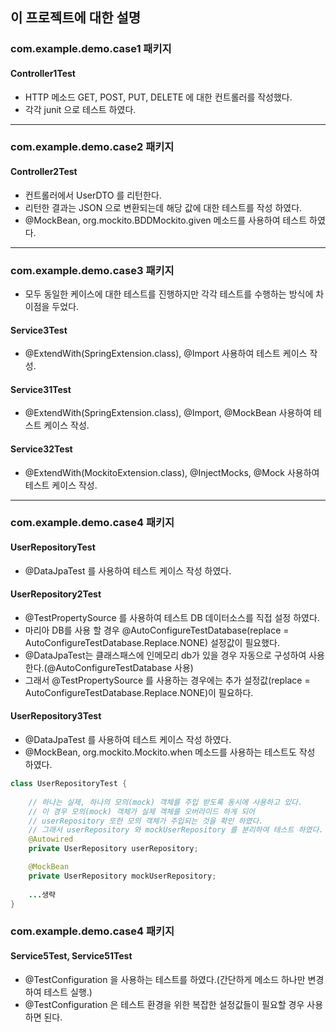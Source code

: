 ## 이 프로젝트에 대한 설명

### com.example.demo.case1 패키지
#### Controller1Test
 - HTTP 메소드 GET, POST, PUT, DELETE 에 대한 컨트롤러를 작성했다.
 - 각각 junit 으로 테스트 하였다.
---

### com.example.demo.case2 패키지
#### Controller2Test
 - 컨트롤러에서 UserDTO 를 리턴한다.
 - 리턴한 결과는 JSON 으로 변환되는데 해당 값에 대한 테스트를 작성 하였다.
 - @MockBean, org.mockito.BDDMockito.given 메소드를 사용하여 테스트 하였다.
---

### com.example.demo.case3 패키지
- 모두 동일한 케이스에 대한 테스트를 진행하지만 각각 테스트를 수행하는 방식에 차이점을 두었다.

#### Service3Test
 - @ExtendWith(SpringExtension.class), @Import 사용하여 테스트 케이스 작성.
#### Service31Test
 - @ExtendWith(SpringExtension.class), @Import, @MockBean 사용하여 테스트 케이스 작성.
#### Service32Test
 - @ExtendWith(MockitoExtension.class), @InjectMocks, @Mock 사용하여 테스트 케이스 작성.
---

### com.example.demo.case4 패키지
#### UserRepositoryTest
 - @DataJpaTest 를 사용하여 테스트 케이스 작성 하였다.

#### UserRepository2Test
 - @TestPropertySource 를 사용하여 테스트 DB 데이터소스를 직접 설정 하였다.
 - 마리아 DB를 사용 할 경우 @AutoConfigureTestDatabase(replace = AutoConfigureTestDatabase.Replace.NONE) 설정값이 필요했다.
 - @DataJpaTest는 클래스패스에 인메모리 db가 있을 경우 자동으로 구성하여 사용 한다.(@AutoConfigureTestDatabase 사용)
 - 그래서 @TestPropertySource 를 사용하는 경우에는 추가 설정값(replace = AutoConfigureTestDatabase.Replace.NONE)이 필요하다.

#### UserRepository3Test
- @DataJpaTest 를 사용하여 테스트 케이스 작성 하였다.
- @MockBean, org.mockito.Mockito.when 메소드를 사용하는 테스트도 작성 하였다.
```java
class UserRepositoryTest {
    
    // 하나는 실제, 하나의 모의(mock) 객체를 주입 받도록 동시에 사용하고 있다.
    // 이 경우 모의(mock) 객체가 실제 객체를 오버라이드 하게 되어 
    // userRepository 또한 모의 객체가 주입되는 것을 확인 하였다.
    // 그래서 userRepository 와 mockUserRepository 를 분리하여 테스트 하였다.
    @Autowired
    private UserRepository userRepository;

    @MockBean
    private UserRepository mockUserRepository;
    
    ...생략
}

```

### com.example.demo.case4 패키지
#### Service5Test, Service51Test
- @TestConfiguration 을 사용하는 테스트를 하였다.(간단하게 메소드 하나만 변경하여 테스트 실행.) 
- @TestConfiguration 은 테스트 환경을 위한 복잡한 설정값들이 필요할 경우 사용하면 된다.